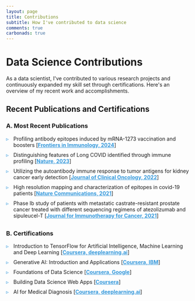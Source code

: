 ```yaml
---
layout: page
title: Contributions
subtitle: How I've contributed to data science 
comments: true
carbonads: true
---
```


<style>
.project-section { margin-bottom: 30px; }
.project-title { color: #2c3e50; border-bottom: 2px solid #3498db; padding-bottom: 5px; }
.project-description { margin-left: 20px; }
.project-list { list-style-type: none; padding-left: 0; margin-left: 0; }
.project-list li { margin-bottom: 10px; position: relative; padding-left: 20px; list-style-type: none; }
.project-list li:before { content: "▹"; color: #3498db; position: absolute; left: 0; }
.codebase-link { background-color: #3498db; color: white; padding: 5px 10px; border-radius: 5px; text-decoration: none; }
.journal { font-weight: bold; color: #3498db; }
</style>

# Data Science Contributions

As a data scientist, I've contributed to various research projects and continuously expanded my skill set through certifications. Here's an overview of my recent work and accomplishments.

## Recent Publications and Certifications

### A. Most Recent Publications

<div class="project-section">
<ul class="project-list project-description">
  <li>Profiling antibody epitopes induced by mRNA-1273 vaccination and boosters [<a href="https://www.frontiersin.org/journals/immunology/articles/10.3389/fimmu.2024.1285278/full" class="journal">Frontiers in Immunology, 2024</a>]</li>
  <li>Distinguishing features of Long COVID identified through immune profiling [<a href="https://www.nature.com/articles/s41586-023-06651-y" class="journal">Nature, 2023</a>]</li>
  <li>Utilizing the autoantibody immune response to tumor antigens for kidney cancer early detection [<a href="https://ascopubs.org/doi/abs/10.1200/JCO.2022.40.6_suppl.369" class="journal">Journal of Clinical Oncology, 2022</a>]</li>
  <li>High resolution mapping and characterization of epitopes in covid-19 patients [<a href="https://www.nature.com/articles/s42003-021-02835-2.epdf?sharing_token=rajlat2hmp0IhtuPpDDuy9RgN0jAjWel9jnR3ZoTv0P2_ElLLUD6Dnf03M7AB8TzIVWdLvAyYnIpS7D8f8lKlNjejSnNXPXSGJzmtDyW-I54HJ2SIyLTGUJPaAANAn6T0D6GfuREWZSqhrYDH-xgIOPjNdyOQ0uPOKAEAFe1OAg%3D" class="journal">Nature Communications, 2021</a>]</li>
  <li>Phase Ib study of patients with metastatic castrate-resistant prostate cancer treated with different sequencing regimens of atezolizumab and sipuleucel-T [<a href="https://jitc.bmj.com/content/9/8/e002931" class="journal">Journal for Immunotherapy for Cancer, 2021</a>]</li>
</ul>
</div>

### B. Certifications

<div class="project-section">
<ul class="project-list project-description">
  <li>Introduction to TensorFlow for Artificial Intelligence, Machine Learning and Deep Learning [<a href="https://coursera.org/share/d6d78d704133cc8a37725be520787256" class="journal">Coursera, deeplearning.ai</a>]</li>
  <li>Generative AI: Introduction and Applications [<a href="https://coursera.org/share/46299a8368fa4a1114de9cc7ce89d412" class="journal">Coursera, IBM</a>]</li>
  <li>Foundations of Data Science [<a href="https://coursera.org/share/9f37553e8023098ed84a36bce6461f58" class="journal">Coursera, Google</a>]</li>
  <li>Building Data Science Web Apps [<a href="https://coursera.org/share/e38cbb7230a8e912092a3d345773bff9" class="journal">Coursera</a>]</li>
  <li>AI for Medical Diagnosis [<a href="https://coursera.org/share/c4f8673987b62b29ec79c3d907987bd2" class="journal">Coursera, deeplearning.ai</a>]</li>
</ul>
</div>
